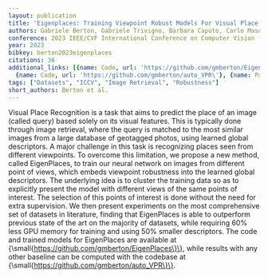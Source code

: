 ```yaml
---
layout: publication
title: 'Eigenplaces: Training Viewpoint Robust Models For Visual Place Recognition'
authors: Gabriele Berton, Gabriele Trivigno, Barbara Caputo, Carlo Masone
conference: 2023 IEEE/CVF International Conference on Computer Vision (ICCV)
year: 2023
bibkey: berton2023eigenplaces
citations: 36
additional_links: [{name: Code, url: 'https://github.com/gmberton/EigenPlaces\'},
  {name: Code, url: 'https://github.com/gmberton/auto_VPR\'}, {name: Paper, url: 'https://arxiv.org/abs/2308.10832'}]
tags: ["Datasets", "ICCV", "Image Retrieval", "Robustness"]
short_authors: Berton et al.
---
```

Visual Place Recognition is a task that aims to predict the place of an image
(called query) based solely on its visual features. This is typically done
through image retrieval, where the query is matched to the most similar images
from a large database of geotagged photos, using learned global descriptors. A
major challenge in this task is recognizing places seen from different
viewpoints. To overcome this limitation, we propose a new method, called
EigenPlaces, to train our neural network on images from different point of
views, which embeds viewpoint robustness into the learned global descriptors.
The underlying idea is to cluster the training data so as to explicitly present
the model with different views of the same points of interest. The selection of
this points of interest is done without the need for extra supervision. We then
present experiments on the most comprehensive set of datasets in literature,
finding that EigenPlaces is able to outperform previous state of the art on the
majority of datasets, while requiring 60% less GPU memory for training and
using 50% smaller descriptors. The code and trained models for EigenPlaces are
available at \{\small\{https://github.com/gmberton/EigenPlaces\}\}, while
results with any other baseline can be computed with the codebase at
\{\small\{https://github.com/gmberton/auto_VPR\}\}.